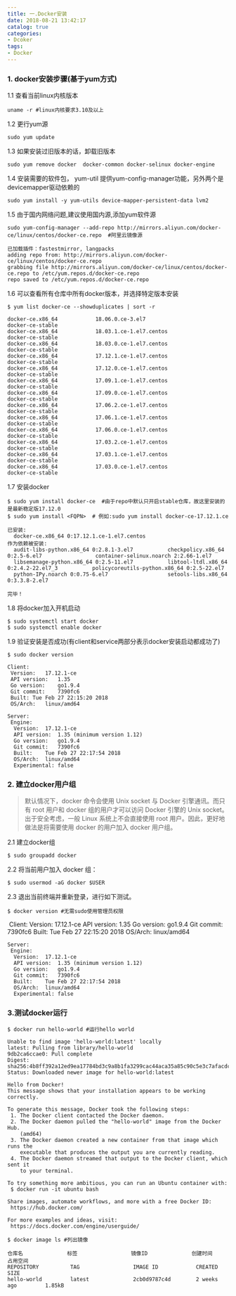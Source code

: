 ```yaml
---
title: 一.Docker安装
date: 2018-08-21 13:42:17
catalog: true
categories:
- Dcoker
tags:
- Docker
---
```




###  1. docker安装步骤(基于yum方式)



1.1 查看当前linux内核版本

    uname -r #linux内核要求3.10及以上

1.2 更行yum源

    sudo yum update 
<!--more-->

1.3 如果安装过旧版本的话，卸载旧版本

    sudo yum remove docker  docker-common docker-selinux docker-engine

1.4  安装需要的软件包， yum-util 提供yum-config-manager功能，另外两个是devicemapper驱动依赖的 

    sudo yum install -y yum-utils device-mapper-persistent-data lvm2 

1.5 由于国内网络问题,建议使用国内源,添加yum软件源

 ```shell
sudo yum-config-manager --add-repo http://mirrors.aliyun.com/docker-ce/linux/centos/docker-ce.repo  #阿里云镜像源
 ```

    已加载插件：fastestmirror, langpacks
    adding repo from: http://mirrors.aliyun.com/docker-ce/linux/centos/docker-ce.repo
    grabbing file http://mirrors.aliyun.com/docker-ce/linux/centos/docker-ce.repo to /etc/yum.repos.d/docker-ce.repo
    repo saved to /etc/yum.repos.d/docker-ce.repo

1.6 可以查看所有仓库中所有docker版本，并选择特定版本安装

```shell
$ yum list docker-ce --showduplicates | sort -r
```

    docker-ce.x86_64            18.06.0.ce-3.el7                    docker-ce-stable
    docker-ce.x86_64            18.03.1.ce-1.el7.centos             docker-ce-stable
    docker-ce.x86_64            18.03.0.ce-1.el7.centos             docker-ce-stable
    docker-ce.x86_64            17.12.1.ce-1.el7.centos             docker-ce-stable
    docker-ce.x86_64            17.12.0.ce-1.el7.centos             docker-ce-stable
    docker-ce.x86_64            17.09.1.ce-1.el7.centos             docker-ce-stable
    docker-ce.x86_64            17.09.0.ce-1.el7.centos             docker-ce-stable
    docker-ce.x86_64            17.06.2.ce-1.el7.centos             docker-ce-stable
    docker-ce.x86_64            17.06.1.ce-1.el7.centos             docker-ce-stable
    docker-ce.x86_64            17.06.0.ce-1.el7.centos             docker-ce-stable
    docker-ce.x86_64            17.03.2.ce-1.el7.centos             docker-ce-stable
    docker-ce.x86_64            17.03.1.ce-1.el7.centos             docker-ce-stable
    docker-ce.x86_64            17.03.0.ce-1.el7.centos             docker-ce-stable

1.7 安装docker
```shell
$ sudo yum install docker-ce  #由于repo中默认只开启stable仓库，故这里安装的是最新稳定版17.12.0
$ sudo yum install <FQPN>  # 例如:sudo yum install docker-ce-17.12.1.ce
```

    已安装:
      docker-ce.x86_64 0:17.12.1.ce-1.el7.centos                                                                                                            
    作为依赖被安装:
      audit-libs-python.x86_64 0:2.8.1-3.el7           checkpolicy.x86_64 0:2.5-6.el7                 container-selinux.noarch 2:2.66-1.el7               
      libsemanage-python.x86_64 0:2.5-11.el7           libtool-ltdl.x86_64 0:2.4.2-22.el7_3           policycoreutils-python.x86_64 0:2.5-22.el7          
      python-IPy.noarch 0:0.75-6.el7                   setools-libs.x86_64 0:3.3.8-2.el7             
    
    完毕！
1.8 将docker加入开机启动

    $ sudo systemctl start docker
    $ sudo systemctl enable docker

1.9 验证安装是否成功(有client和service两部分表示docker安装启动都成功了) 
```shell
$ sudo docker version
```

    Client:
     Version:	17.12.1-ce
     API version:	1.35
     Go version:	go1.9.4
     Git commit:	7390fc6
     Built:	Tue Feb 27 22:15:20 2018
     OS/Arch:	linux/amd64
    
    Server:
     Engine:
      Version:	17.12.1-ce
      API version:	1.35 (minimum version 1.12)
      Go version:	go1.9.4
      Git commit:	7390fc6
      Built:	Tue Feb 27 22:17:54 2018
      OS/Arch:	linux/amd64
      Experimental:	false

### 2. 建立docker用户组

>默认情况下，docker 命令会使用 Unix socket 与 Docker 引擎通讯。而只有 root 用户和 docker 组的用户才可以访问 Docker 引擎的 Unix socket。出于安全考虑，一般 Linux 系统上不会直接使用 root 用户。因此，更好地做法是将需要使用 docker 的用户加入 docker 用户组。 

2.1 建立docker组

    $ sudo groupadd docker

2.2 将当前用户加入 docker 组：

    $ sudo usermod -aG docker $USER

2.3 退出当前终端并重新登录，进行如下测试。

```shell
$ docker version #无需sudo使用管理员权限
```

​     Client:
     Version:	17.12.1-ce
     API version:	1.35
     Go version:	go1.9.4
     Git commit:	7390fc6
     Built:	Tue Feb 27 22:15:20 2018
     OS/Arch:	linux/amd64
    

    Server:
     Engine:
      Version:	17.12.1-ce
      API version:	1.35 (minimum version 1.12)
      Go version:	go1.9.4
      Git commit:	7390fc6
      Built:	Tue Feb 27 22:17:54 2018
      OS/Arch:	linux/amd64
      Experimental:	false

### 3.测试docker运行

```shell
$ docker run hello-world #运行hello world
```

    Unable to find image 'hello-world:latest' locally
    latest: Pulling from library/hello-world
    9db2ca6ccae0: Pull complete 
    Digest: sha256:4b8ff392a12ed9ea17784bd3c9a8b1fa3299cac44aca35a85c90c5e3c7afacdc
    Status: Downloaded newer image for hello-world:latest
    
    Hello from Docker!
    This message shows that your installation appears to be working correctly.
    
    To generate this message, Docker took the following steps:
     1. The Docker client contacted the Docker daemon.
     2. The Docker daemon pulled the "hello-world" image from the Docker Hub.
        (amd64)
     3. The Docker daemon created a new container from that image which runs the
        executable that produces the output you are currently reading.
     4. The Docker daemon streamed that output to the Docker client, which sent it
        to your terminal.
    
    To try something more ambitious, you can run an Ubuntu container with:
     $ docker run -it ubuntu bash
    
    Share images, automate workflows, and more with a free Docker ID:
     https://hub.docker.com/
    
    For more examples and ideas, visit:
     https://docs.docker.com/engine/userguide/

```shell
$ docker image ls #列出镜像
```
    仓库名              标签                 镜像ID              创建时间            占用空间
    REPOSITORY          TAG                 IMAGE ID            CREATED             SIZE
    hello-world         latest              2cb0d9787c4d        2 weeks ago         1.85kB